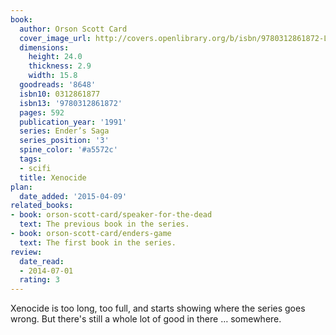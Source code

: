 ```yaml
---
book:
  author: Orson Scott Card
  cover_image_url: http://covers.openlibrary.org/b/isbn/9780312861872-L.jpg
  dimensions:
    height: 24.0
    thickness: 2.9
    width: 15.8
  goodreads: '8648'
  isbn10: 0312861877
  isbn13: '9780312861872'
  pages: 592
  publication_year: '1991'
  series: Ender’s Saga
  series_position: '3'
  spine_color: '#a5572c'
  tags:
  - scifi
  title: Xenocide
plan:
  date_added: '2015-04-09'
related_books:
- book: orson-scott-card/speaker-for-the-dead
  text: The previous book in the series.
- book: orson-scott-card/enders-game
  text: The first book in the series.
review:
  date_read:
  - 2014-07-01
  rating: 3
---
```

Xenocide is too long, too full, and starts showing where the series goes wrong. But there's still a whole lot of good
in there … somewhere.
